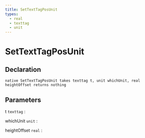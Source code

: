 ```yaml
---
title: SetTextTagPosUnit
types:
  - real
  - texttag
  - unit
---
```


# SetTextTagPosUnit

## Declaration

```jass
native SetTextTagPosUnit takes texttag t, unit whichUnit, real heightOffset returns nothing
```

## Parameters
t `texttag`
: 

whichUnit `unit`
: 

heightOffset `real`
: 
